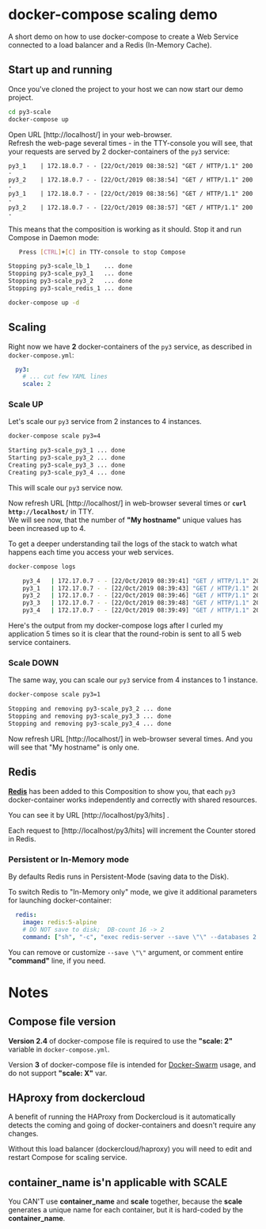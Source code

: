 # docker-compose scaling demo
A short demo on how to use docker-compose to create a Web Service connected to a load balancer and a Redis (In-Memory Cache).

## Start up and running
Once you've cloned the project to your host we can now start our demo project.  
```bash
cd py3-scale
docker-compose up
```

Open URL [http://localhost/] in your web-browser.  
Refresh the web-page several times - in the TTY-console you will see,
that your requests are served by 2 docker-containers of the `py3` service:
```text
py3_1    | 172.18.0.7 - - [22/Oct/2019 08:38:52] "GET / HTTP/1.1" 200 -
py3_2    | 172.18.0.7 - - [22/Oct/2019 08:38:54] "GET / HTTP/1.1" 200 -
py3_1    | 172.18.0.7 - - [22/Oct/2019 08:38:56] "GET / HTTP/1.1" 200 -
py3_2    | 172.18.0.7 - - [22/Oct/2019 08:38:57] "GET / HTTP/1.1" 200 -
```

This means that the composition is working as it should. Stop it and run Compose in Daemon mode:
```bash
   Press [CTRL]+[C] in TTY-console to stop Compose

Stopping py3-scale_lb_1    ... done
Stopping py3-scale_py3_1   ... done
Stopping py3-scale_py3_2   ... done
Stopping py3-scale_redis_1 ... done

docker-compose up -d
```

## Scaling
Right now we have **2** docker-containers of the  `py3` service, as described in `docker-compose.yml`:
```yaml
  py3:
    # ... cut few YAML lines
    scale: 2
```

### Scale UP
Let's scale our `py3` service from 2 instances to 4 instances.
```bash
docker-compose scale py3=4

Starting py3-scale_py3_1 ... done
Starting py3-scale_py3_2 ... done
Creating py3-scale_py3_3 ... done
Creating py3-scale_py3_4 ... done
``` 
This will scale our `py3` service now.  
    
Now refresh URL [http://localhost/] in web-browser several times
or **`curl http://localhost/`** in TTY.  
We will see now, that the number of **"My hostname"** unique values has been increased up to 4.

To get a deeper understanding tail the logs of the stack to watch what happens each time you access your web services.
```bash
docker-compose logs

    py3_4   | 172.17.0.7 - - [22/Oct/2019 08:39:41] "GET / HTTP/1.1" 200 -
    py3_1   | 172.17.0.7 - - [22/Oct/2019 08:39:43] "GET / HTTP/1.1" 200 -
    py3_2   | 172.17.0.7 - - [22/Oct/2019 08:39:46] "GET / HTTP/1.1" 200 -
    py3_3   | 172.17.0.7 - - [22/Oct/2019 08:39:48] "GET / HTTP/1.1" 200 -
    py3_4   | 172.17.0.7 - - [22/Oct/2019 08:39:49] "GET / HTTP/1.1" 200 -
```
Here's the output from my docker-compose logs after I curled my application 5 times so it is clear that the round-robin is sent to all 5 web service containers.

### Scale DOWN
The same way, you can scale our `py3` service from 4 instances to 1 instance.
```bash
docker-compose scale py3=1

Stopping and removing py3-scale_py3_2 ... done
Stopping and removing py3-scale_py3_3 ... done
Stopping and removing py3-scale_py3_4 ... done
``` 
Now refresh URL [http://localhost/] in web-browser several times.
And you will see that "My hostname" is only one.

## Redis
**[Redis](https://redis.io/)** has been added to this Composition to show you,
that each `py3` docker-container works independently and correctly with shared resources.

You can see it by URL [http://localhost/py3/hits] .

Each request to [http://localhost/py3/hits] will increment the Counter stored in Redis.

### Persistent or In-Memory mode
By defaults Redis runs in Persistent-Mode (saving data to the Disk).

To switch Redis to "In-Memory only" mode, we give it additional parameters for launching docker-container:
```yaml
  redis:
    image: redis:5-alpine
    # DO NOT save to disk;  DB-count 16 -> 2
    command: ["sh", "-c", "exec redis-server --save \"\" --databases 2 "]
```
You can remove or customize `--save \"\"` argument, or comment entire **"command"** line, if you need.

# Notes

## Compose file version
**Version 2.4** of docker-compose file is required to use the **"scale: 2"** variable in `docker-compose.yml`.

Version **3** of docker-compose file is intended for [Docker-Swarm](https://docs.docker.com/get-started/part4/) usage,
and do not support **"scale: X"** var.

## HAproxy from dockercloud
A benefit of running the HAProxy from Dockercloud is it automatically
detects the coming and going of docker-containers and doesn't require any changes.

Without this load balancer (dockercloud/haproxy) you will need to edit and restart Compose for scaling service.

## container_name is'n applicable with SCALE
You CAN'T use **container_name** and **scale** together,
because the **scale** generates a unique name for each container,
but it is hard-coded by the **container_name**. 
